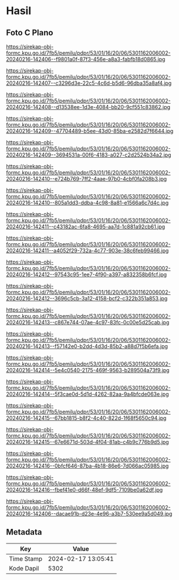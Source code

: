 # Hasil

## Foto C Plano

https://sirekap-obj-formc.kpu.go.id/7fb5/pemilu/pdpr/53/01/16/20/06/5301162006002-20240216-142406--f9801a0f-87f3-456e-a8a3-fabfb18d0865.jpg

https://sirekap-obj-formc.kpu.go.id/7fb5/pemilu/pdpr/53/01/16/20/06/5301162006002-20240216-142407--c3296d3e-22c5-4c6d-b5d6-96dba35a8af4.jpg

https://sirekap-obj-formc.kpu.go.id/7fb5/pemilu/pdpr/53/01/16/20/06/5301162006002-20240216-142408--d13538ee-1d3e-4084-bb20-9cf551c83862.jpg

https://sirekap-obj-formc.kpu.go.id/7fb5/pemilu/pdpr/53/01/16/20/06/5301162006002-20240216-142409--47704489-b5ee-43d0-85ba-e2582d7f6644.jpg

https://sirekap-obj-formc.kpu.go.id/7fb5/pemilu/pdpr/53/01/16/20/06/5301162006002-20240216-142409--3694531a-00f6-4183-a027-c2d2524b34a2.jpg

https://sirekap-obj-formc.kpu.go.id/7fb5/pemilu/pdpr/53/01/16/20/06/5301162006002-20240216-142410--e724b769-7ff2-4aae-97b0-4cbf0fa208b3.jpg

https://sirekap-obj-formc.kpu.go.id/7fb5/pemilu/pdpr/53/01/16/20/06/5301162006002-20240216-142410--805a1dd3-ddba-4c98-8a81-e1566a6c7d4c.jpg

https://sirekap-obj-formc.kpu.go.id/7fb5/pemilu/pdpr/53/01/16/20/06/5301162006002-20240216-142411--c43182ac-6fa8-4695-aa7d-1c881a92cb61.jpg

https://sirekap-obj-formc.kpu.go.id/7fb5/pemilu/pdpr/53/01/16/20/06/5301162006002-20240216-142411--a4052f29-732a-4c77-903e-38c6feb99466.jpg

https://sirekap-obj-formc.kpu.go.id/7fb5/pemilu/pdpr/53/01/16/20/06/5301162006002-20240216-142412--97543c95-1ee7-4f90-a397-a832358b6fcf.jpg

https://sirekap-obj-formc.kpu.go.id/7fb5/pemilu/pdpr/53/01/16/20/06/5301162006002-20240216-142412--3696c5cb-3a12-4158-bcf2-c322b351a853.jpg

https://sirekap-obj-formc.kpu.go.id/7fb5/pemilu/pdpr/53/01/16/20/06/5301162006002-20240216-142413--c867e744-07ae-4c97-83fc-0c00e5d25cab.jpg

https://sirekap-obj-formc.kpu.go.id/7fb5/pemilu/pdpr/53/01/16/20/06/5301162006002-20240216-142413--f57142e0-b2dd-4d3d-85b2-a88d7f5b6efa.jpg

https://sirekap-obj-formc.kpu.go.id/7fb5/pemilu/pdpr/53/01/16/20/06/5301162006002-20240216-142414--5e4c0540-2175-469f-9563-b289504a73f9.jpg

https://sirekap-obj-formc.kpu.go.id/7fb5/pemilu/pdpr/53/01/16/20/06/5301162006002-20240216-142414--5f3cae0d-5d1d-4262-82aa-9a4bfcde063e.jpg

https://sirekap-obj-formc.kpu.go.id/7fb5/pemilu/pdpr/53/01/16/20/06/5301162006002-20240216-142415--67bb1815-b8f2-4c40-822d-1f68f5650c94.jpg

https://sirekap-obj-formc.kpu.go.id/7fb5/pemilu/pdpr/53/01/16/20/06/5301162006002-20240216-142415--67e6671d-503d-4f04-81ab-c4b9c776b9d5.jpg

https://sirekap-obj-formc.kpu.go.id/7fb5/pemilu/pdpr/53/01/16/20/06/5301162006002-20240216-142416--0bfcf646-87ba-4b18-86e6-7d066ac05985.jpg

https://sirekap-obj-formc.kpu.go.id/7fb5/pemilu/pdpr/53/01/16/20/06/5301162006002-20240216-142416--fbef41e0-d66f-48ef-9df5-7109be0a62df.jpg

https://sirekap-obj-formc.kpu.go.id/7fb5/pemilu/pdpr/53/01/16/20/06/5301162006002-20240216-142406--dacae91b-d23e-4e96-a3b7-530ee9a5d049.jpg


## Metadata

| Key        | Value               |
| ---------- | ------------------- |
| Time Stamp | 2024-02-17 13:05:41 |
| Kode Dapil | 5302                |



